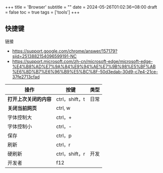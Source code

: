 +++
title = 'Browser'
subtitle = ""
date = 2024-05-26T01:02:36+08:00
draft = false
toc = true
tags = ['tools']
+++


## 快捷键

链接

- <https://support.google.com/chrome/answer/157179?sjid=2513882154096599191-NC>
- <https://support.microsoft.com/zh-cn/microsoft-edge/microsoft-edge-%E4%B8%AD%E7%9A%84%E9%94%AE%E7%9B%98%E5%BF%AB%E6%8D%B7%E6%96%B9%E5%BC%8F-50d3edab-30d9-c7e4-21ce-37fe2713cfad>


|操作|按键|类型|
|---|---|---|
| **打开上次关闭的内容** | ctrl，shift，t | 日常 |
| **关闭当前网页** | ctrl, w |  |
| 字体控制大 | ctrl，+ |  |
| 字体控制小 | ctrl，- |  |
| 保存 | ctrl，p |  |
| 刷新 | ctrl，r |  |
| 硬刷新 | ctrl，shift，r | 开发 |
| 开发者 | f12 |  |
